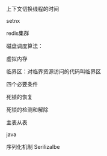 上下文切换线程的时间

setnx

redis集群





磁盘调度算法：

虚拟内存

临界区：对临界资源访问的代码叫临界区

四个必要条件

死锁的恢复

死锁的检测和解除





主表从表



java

序列化机制 Serilizalbe

